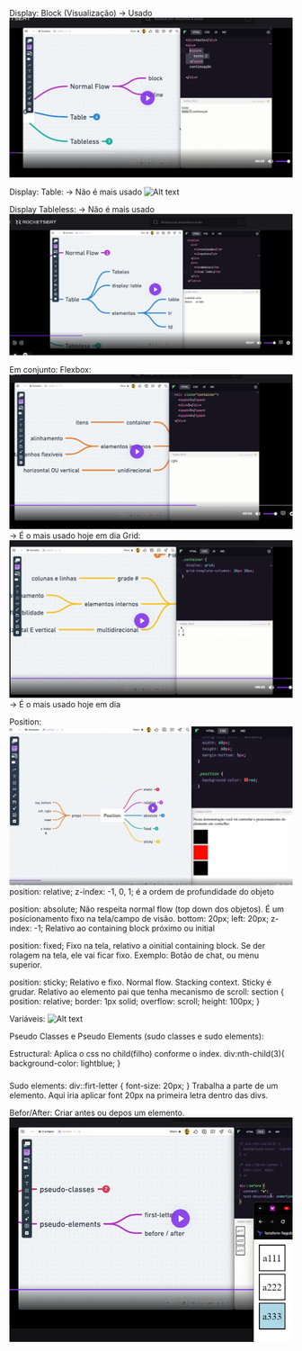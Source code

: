 Display: Block (Visualização) -> Usado
![Alt text](normal_flow.png)

Display: Table: -> Não é mais usado
![Alt text](table.png)

Display Tableless: -> Não é mais usado
![Alt text](tableless.png)

Em conjunto:
Flexbox:
![Alt text](flex-box.png) -> É o mais usado hoje em dia
Grid:
![Alt text](grid.png) -> É o mais usado hoje em dia

Position:
![Alt text](position.png)
  position: relative;
    z-index: -1, 0, 1; é a ordem de profundidade do objeto

  position: absolute;
    Não respeita normal flow (top down dos objetos). É um posicionamento fixo na tela/campo de visão.
    bottom: 20px;
    left: 20px;
    z-index: -1;
    Relativo ao containing block próximo ou initial

  position: fixed;
    Fixo na tela, relativo a oinitial containing block. Se der rolagem na tela, ele vai ficar fixo.
    Exemplo: Botão de chat, ou menu superior.

  position: sticky;
    Relativo e fixo. Normal flow. Stacking context.
    Sticky é grudar.
    Relativo ao elemento pai que tenha mecanismo de scroll:
    section {
      position: relative;
      border: 1px solid;
      overflow: scroll;
      height: 100px;
    }

Variáveis:
![Alt text](variáveis.png)

Pseudo Classes e Pseudo Elements (sudo classes e sudo elements):

Estructural: Aplica o css no child(filho) conforme o index.
  div:nth-child(3){
    background-color: lightblue;
  }

###
Sudo elements:
div::firt-letter {
  font-size: 20px;
}
Trabalha a parte de um elemento. Aqui iria aplicar font 20px na primeira letra dentro das divs.

Befor/After:
Criar antes ou depos um elemento.
![Alt text](sudo_elements_before.png)